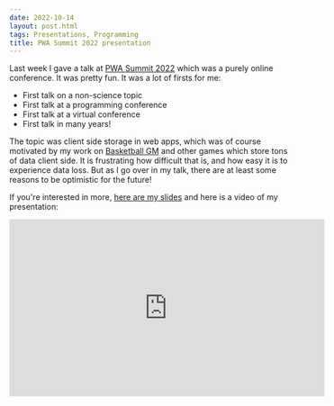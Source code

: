 ```yaml
---
date: 2022-10-14
layout: post.html
tags: Presentations, Programming
title: PWA Summit 2022 presentation
---
```


Last week I gave a talk at [PWA Summit 2022](https://pwasummit.org/) which was a purely online conference. It was pretty fun. It was a lot of firsts for me:

- First talk on a non-science topic
- First talk at a programming conference
- First talk at a virtual conference
- First talk in many years!

The topic was client side storage in web apps, which was of course motivated by my work on [Basketball GM](https://basketball-gm.com/) and other games which store tons of data client side. It is frustrating how difficult that is, and how easy it is to experience data loss. But as I go over in my talk, there are at least some reasons to be optimistic for the future!

If you're interested in more, [here are my slides](/files/presentations/2022-pwa-summit.pdf) and here is a video of my presentation:

<iframe width="560" height="315" src="https://www.youtube.com/watch?v=tEOzwbvmTpA" title="YouTube video player" frameborder="0" allow="accelerometer; autoplay; clipboard-write; encrypted-media; gyroscope; picture-in-picture" allowfullscreen></iframe>